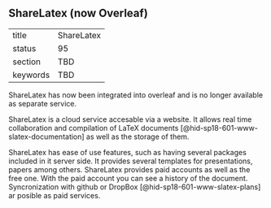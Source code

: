 ## ShareLatex (now Overleaf)


|          |            |
| -------- | ---------- |
| title    | ShareLatex |
| status   | 95         |
| section  | TBD        |
| keywords | TBD        |


ShareLatex has now been integrated into overleaf and is no longer available as separate service.

ShareLatex is a cloud service accesable via a website. It allows real
time collaboration and compilation of
LaTeX documents [@hid-sp18-601-www-slatex-documentation] as well as the
storage of them.

ShareLatex has ease of use features, such as having several packages
included in it server side. It provides several templates for
presentations, papers among others. ShareLatex provides paid accounts as
well as the free one. With the paid account you can see a history of the
document. Syncronization with github or
DropBox [@hid-sp18-601-www-slatex-plans] ar posible as paid services.
